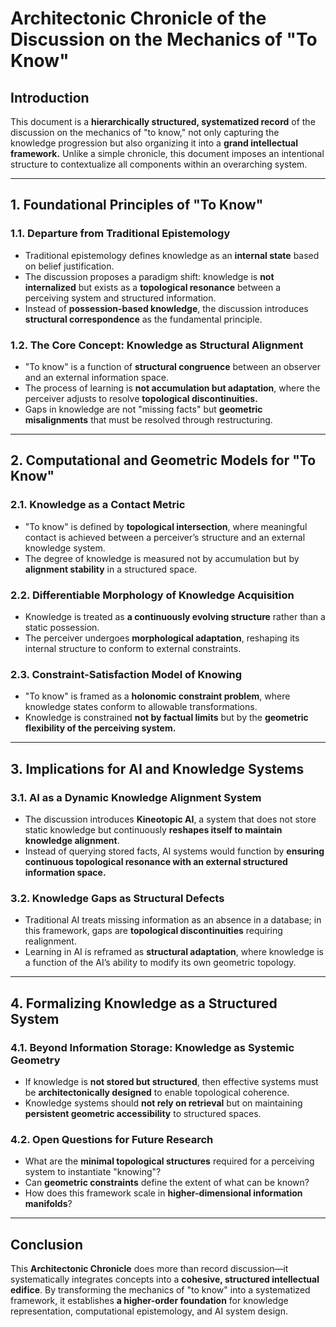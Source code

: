 # **Architectonic Chronicle of the Discussion on the Mechanics of "To Know"**

## **Introduction**
This document is a **hierarchically structured, systematized record** of the discussion on the mechanics of "to know," not only capturing the knowledge progression but also organizing it into a **grand intellectual framework.** Unlike a simple chronicle, this document imposes an intentional structure to contextualize all components within an overarching system.

---

## **1. Foundational Principles of "To Know"**
### **1.1. Departure from Traditional Epistemology**
- Traditional epistemology defines knowledge as an **internal state** based on belief justification.
- The discussion proposes a paradigm shift: knowledge is **not internalized** but exists as a **topological resonance** between a perceiving system and structured information.
- Instead of **possession-based knowledge**, the discussion introduces **structural correspondence** as the fundamental principle.

### **1.2. The Core Concept: Knowledge as Structural Alignment**
- "To know" is a function of **structural congruence** between an observer and an external information space.
- The process of learning is **not accumulation but adaptation**, where the perceiver adjusts to resolve **topological discontinuities.**
- Gaps in knowledge are not "missing facts" but **geometric misalignments** that must be resolved through restructuring.

---

## **2. Computational and Geometric Models for "To Know"**
### **2.1. Knowledge as a Contact Metric**
- "To know" is defined by **topological intersection**, where meaningful contact is achieved between a perceiver’s structure and an external knowledge system.
- The degree of knowledge is measured not by accumulation but by **alignment stability** in a structured space.

### **2.2. Differentiable Morphology of Knowledge Acquisition**
- Knowledge is treated as **a continuously evolving structure** rather than a static possession.
- The perceiver undergoes **morphological adaptation**, reshaping its internal structure to conform to external constraints.

### **2.3. Constraint-Satisfaction Model of Knowing**
- "To know" is framed as a **holonomic constraint problem**, where knowledge states conform to allowable transformations.
- Knowledge is constrained **not by factual limits** but by the **geometric flexibility of the perceiving system.**

---

## **3. Implications for AI and Knowledge Systems**
### **3.1. AI as a Dynamic Knowledge Alignment System**
- The discussion introduces **Kineotopic AI**, a system that does not store static knowledge but continuously **reshapes itself to maintain knowledge alignment**.
- Instead of querying stored facts, AI systems would function by **ensuring continuous topological resonance with an external structured information space.**

### **3.2. Knowledge Gaps as Structural Defects**
- Traditional AI treats missing information as an absence in a database; in this framework, gaps are **topological discontinuities** requiring realignment.
- Learning in AI is reframed as **structural adaptation**, where knowledge is a function of the AI’s ability to modify its own geometric topology.

---

## **4. Formalizing Knowledge as a Structured System**
### **4.1. Beyond Information Storage: Knowledge as Systemic Geometry**
- If knowledge is **not stored but structured**, then effective systems must be **architectonically designed** to enable topological coherence.
- Knowledge systems should **not rely on retrieval** but on maintaining **persistent geometric accessibility** to structured spaces.

### **4.2. Open Questions for Future Research**
- What are the **minimal topological structures** required for a perceiving system to instantiate "knowing"?
- Can **geometric constraints** define the extent of what can be known?
- How does this framework scale in **higher-dimensional information manifolds**?

---

## **Conclusion**
This **Architectonic Chronicle** does more than record discussion—it systematically integrates concepts into a **cohesive, structured intellectual edifice**. By transforming the mechanics of "to know" into a systematized framework, it establishes **a higher-order foundation** for knowledge representation, computational epistemology, and AI system design.

